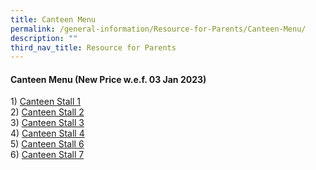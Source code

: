 ```yaml
---
title: Canteen Menu
permalink: /general-information/Resource-for-Parents/Canteen-Menu/
description: ""
third_nav_title: Resource for Parents
---
```

#### **Canteen Menu (New Price w.e.f. 03 Jan 2023)**


1) [Canteen Stall 1](/files/Resource%20for%20Parents/Canteen%20Menu/canteen%20stall%201%20menu%20template_wef%201%20may%202023.pdf)  
2) [Canteen Stall 2](/files/Resource%20for%20Parents/Canteen%20Menu/Canteen%20Stall%202%20Menu_03012023.pdf)  
3) [Canteen Stall 3](/files/Resource%20for%20Parents/Canteen%20Menu/Canteen%20Stall%203%20Menu_030123.pdf)  
4) [Canteen Stall 4](/files/Resource%20for%20Parents/Canteen%20Menu/canteen%20stall%204%20menu%20template_wef%201%20may%202023.pdf)   
5) [Canteen Stall 6](/files/Resource%20for%20Parents/Canteen%20Menu/Canteen%20Stall%206%20Menu_030123.pdf)  
6) [Canteen Stall 7](/files/Resource%20for%20Parents/Canteen%20Menu/Canteen%20Stall%207%20Menu_030123.pdf)